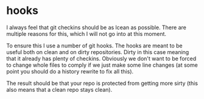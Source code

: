 hooks
=====

I always feel that git checkins should be as lcean as possible. There are multiple reasons for this, which I will not go into at this moment.

To ensure this I use a number of git hooks. The hooks are meant to be useful both on clean and on dirty repositories. Dirty in this case meaning that it already has plenty of checkins. Obviously we don't want to be forced to change whole files to comply if we just make some line changes (at some point you should do a history rewrite to fix all this).

The result should be that your repo is protected from getting more sirty (this also means that a clean repo stays clean).


